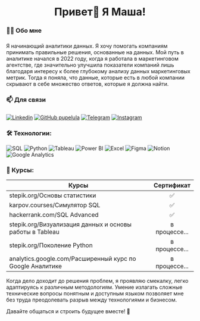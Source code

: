 <br clear="both">

###

<h1 align="center">Привет👋 Я Маша!</h1>

###

<h3 align="left">👩‍💻  Обо мне</h3>

###

<p align="left">Я начинающий аналитики данных. Я хочу помогать компаниям принимать правильные решения, основанные на данных. Мой путь в аналитике начался в 2022 году, когда я работала в маркетинговом агентстве, где значительно улучшила показатели компаний лишь благодаря интересу к более глубокому анализу данных маркетинговых метрик. Тогда я поняла, что данные, которые есть в любой компании скрывают в себе множество ответов, которые я должна найти.</p>

###

<h3 align="left">📫  Для связи</h3>

###

[![Linkedin](https://img.shields.io/badge/LinkedIn-brightgreen?style=flat-square&logo=linkedin&logoColor=white&logoSize=auto&color=0e76a8&link=https%3A%2F%2Fwww.linkedin.com%2Fin%2Fpelula%2F)](https://www.linkedin.com/in/pelula/)
[![GitHub pupelula](https://img.shields.io/badge/GitHub-brightgreen?style=flat-square&logo=github&logoColor=white&logoSize=auto&color=24292e&link=https%3A%2F%2Fgithub.com%2Fpupelula)](https://github.com/pupelula)
[![Telegram](https://img.shields.io/badge/Telegram-brightgreen?style=flat-square&logo=telegram&logoColor=white&logoSize=auto&color=0088cc&link=https%3A%2F%2Ft.me%2Fpelula)](https://t.me/pelula)
[![Instagram](https://img.shields.io/badge/Instagram-brightgreen?style=flat-square&logo=instagram&logoColor=white&logoSize=auto&color=E1306C&link=https%3A%2F%2Fwww.instagram.com%2Fmashaaivanova%2F)](https://www.instagram.com/mashaaivanova/)

###

<h3 align="left">🛠 Технологии:</h3>

![SQL](https://img.shields.io/badge/SQL-brightgreen?style=for-the-badge&logo=postgresql&logoColor=white&logoSize=amg&color=336791)
![Python](https://img.shields.io/badge/Python-brightgreen?style=for-the-badge&logo=python&logoColor=ffde57&logoSize=amg&color=4584b6)
![Tableau](https://img.shields.io/badge/Tableau-brightgreen?style=for-the-badge&logo=tableau&logoColor=F28D18&logoSize=amg&color=1c4481)
![Power BI](https://img.shields.io/badge/Power%20BI-brightgreen?style=for-the-badge&logoSize=amg&color=F2C80F)
![Excel](https://img.shields.io/badge/Excel-brightgreen?style=for-the-badge&logoSize=amg&color=1D6F42)
![Figma](https://img.shields.io/badge/Figma-brightgreen?style=for-the-badge&logo=figma&logoColor=white&logoSize=amg&color=black)
![Notion](https://img.shields.io/badge/Notion-brightgreen?style=for-the-badge&logo=notion&logoColor=black&logoSize=amg&color=white)
![Google Analytics](https://img.shields.io/badge/Google%20Analytics-brightgreen?style=for-the-badge&logo=googleanalytics&logoColor=ffffff&logoSize=amg&color=ed750a)


### 🧠 Курсы:

| Курсы                                                           | Сертификат|
| ----------------------------------------------------------------| :-------: |
| stepik.org/Основы статистики                                    |     ✅    |
| karpov.courses/Симулятор SQL                                    |     ✅    |
| hackerrank.com/SQL Advanced                                     |     ✅    |
| stepik.org/Визуализация данных и основы работы в Tableau        | в процессе... |
| stepik.org/Поколение Python                                     | в процессе... |
| analytics.google.com/Расширенный курс по Google Аналитике       | в процессе... |


Когда дело доходит до решения проблем, я проявляю смекалку, легко адаптируясь к различным методологиям. Умение излагать сложные технические вопросы понятным и доступным языком позволяет мне без труда преодолевать разрыв между технологиями и бизнесом.

Давайте общаться и строить будущее вместе! 🌟



